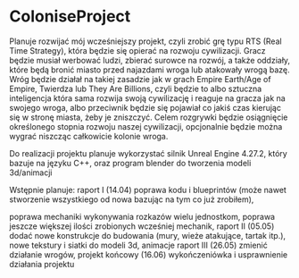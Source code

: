 # ColoniseProject

Planuje rozwijać mój wcześniejszy projekt, czyli zrobić grę typu RTS (Real Time Strategy), która będzie się opierać na rozwoju cywilizacji. Gracz będzie musiał werbować ludzi, zbierać surowce na rozwój, a także oddziały, które będą bronić miasto przed najazdami wroga lub atakowały wrogą bazę. 
Wróg będzie działał na takiej zasadzie jak w grach Empire Earth/Age of Empire, Twierdza lub They Are Billions, czyli będzie to albo sztuczna inteligencja która sama rozwija swoją cywilizację i reaguje na gracza jak na swojego wroga, albo przeciwnik będzie się pojawiał co jakiś czas kierując się w stronę miasta, żeby je zniszczyć. Celem rozgrywki będzie osiągnięcie określonego stopnia rozwoju naszej cywilizacji, opcjonalnie będzie można wygrać niszcząc całkowicie kolonie wroga. 

Do realizacji projektu planuje wykorzystać silnik Unreal Engine 4.27.2, który bazuje na języku C++, oraz program blender do tworzenia modeli 3d/animacji

Wstępnie planuje:
raport I (14.04)
  poprawa kodu i blueprintów (może nawet stworzenie wszystkiego od nowa bazując na tym co już zrobiłem),
  
  poprawa mechaniki wykonywania rozkazów wielu jednostkom,
  poprawa jeszcze większej ilości zrobionych wcześniej mechanik,
raport II (05.05)
  dodać nowe konstrukcje do budowania (mury, wieże atakujące, tartak itp.),
  nowe tekstury i siatki do modeli 3d,
  animacje
raport III (26.05)
  zmienić działanie wrogów,
projekt końcowy (16.06)
  wykończeniówka i usprawnienie działania projektu
